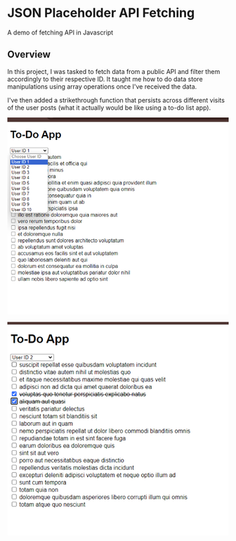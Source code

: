 # JSON Placeholder API Fetching

A demo of fetching API in Javascript

## Overview

In this project, I was tasked to fetch data from a public API and filter them accordingly to their respective ID. It taught me how to do data store manipulations using array operations once I've received the data.

I've then added a strikethrough function that persists across different visits of the user posts (what it actually would be like using a to-do list app).

![Alt text](assets/todosAPI.png)

![Alt text](assets/todosAPIcheck.png)


